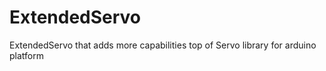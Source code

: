 # ExtendedServo
ExtendedServo that adds more capabilities top of Servo library for arduino platform  
